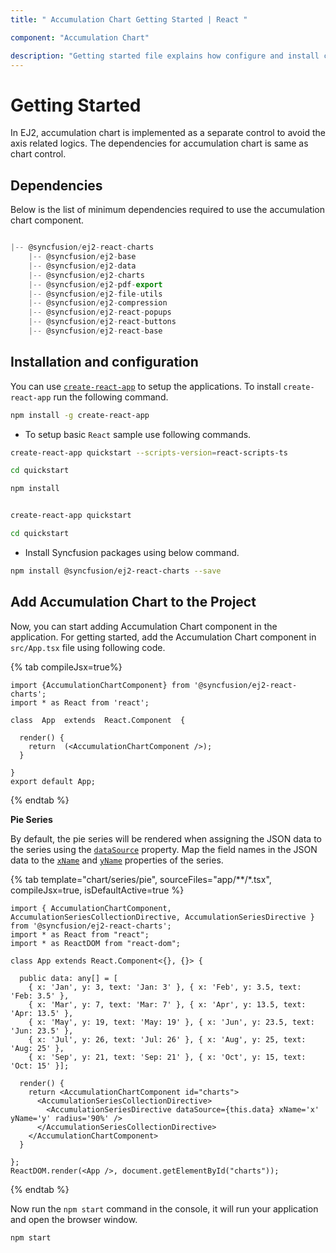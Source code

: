 ```yaml
---
title: " Accumulation Chart Getting Started | React "

component: "Accumulation Chart"

description: "Getting started file explains how configure and install chart packages and also how to create basic accumulation chart."
---
```

<!-- markdownlint-disable MD036 -->

# Getting Started

In EJ2, accumulation chart is implemented as a separate control to avoid the axis related logics.
The dependencies for accumulation chart is same as chart control.

## Dependencies

Below is the list of minimum dependencies required to use the accumulation chart component.

```javascript

|-- @syncfusion/ej2-react-charts
    |-- @syncfusion/ej2-base
    |-- @syncfusion/ej2-data
    |-- @syncfusion/ej2-charts
    |-- @syncfusion/ej2-pdf-export
    |-- @syncfusion/ej2-file-utils
    |-- @syncfusion/ej2-compression
    |-- @syncfusion/ej2-react-popups
    |-- @syncfusion/ej2-react-buttons
    |-- @syncfusion/ej2-react-base
```

## Installation and configuration

You can use [`create-react-app`](https://github.com/facebookincubator/create-react-app) to setup the applications.
To install `create-react-app` run the following command.

```sh
npm install -g create-react-app
```

* To setup basic `React` sample use following commands.

<div class='tsx'>

```sh
create-react-app quickstart --scripts-version=react-scripts-ts

cd quickstart

npm install

```

</div>

<div class='jsx'>

```sh

create-react-app quickstart

cd quickstart

```

</div>

* Install Syncfusion packages using below command.

```sh
npm install @syncfusion/ej2-react-charts --save
```

## Add Accumulation Chart to the Project

Now, you can start adding Accumulation Chart component in the application.
For getting started, add the Accumulation Chart component in `src/App.tsx` file using following code.

{% tab compileJsx=true%}

```tsx
import {AccumulationChartComponent} from '@syncfusion/ej2-react-charts';
import * as React from 'react';

class  App  extends  React.Component  {

  render() {
    return  (<AccumulationChartComponent />);
  }

}
export default App;

```

{% endtab %}

**Pie Series**

By default, the pie series will be rendered when assigning the JSON data to the series using the
[`dataSource`](../api/accumulation-chart/accumulationSeriesModel/#datasource) property. Map the field names
in the JSON data to the [`xName`](../api/accumulation-chart/accumulationSeriesModel/#xname) and
[`yName`](../api/accumulation-chart/accumulationSeriesModel/#yname) properties of the series.

{% tab template="chart/series/pie", sourceFiles="app/**/*.tsx", compileJsx=true, isDefaultActive=true %}

```tsx
import { AccumulationChartComponent, AccumulationSeriesCollectionDirective, AccumulationSeriesDirective } from '@syncfusion/ej2-react-charts';
import * as React from "react";
import * as ReactDOM from "react-dom";

class App extends React.Component<{}, {}> {

  public data: any[] = [
    { x: 'Jan', y: 3, text: 'Jan: 3' }, { x: 'Feb', y: 3.5, text: 'Feb: 3.5' },
    { x: 'Mar', y: 7, text: 'Mar: 7' }, { x: 'Apr', y: 13.5, text: 'Apr: 13.5' },
    { x: 'May', y: 19, text: 'May: 19' }, { x: 'Jun', y: 23.5, text: 'Jun: 23.5' },
    { x: 'Jul', y: 26, text: 'Jul: 26' }, { x: 'Aug', y: 25, text: 'Aug: 25' },
    { x: 'Sep', y: 21, text: 'Sep: 21' }, { x: 'Oct', y: 15, text: 'Oct: 15' }];

  render() {
    return <AccumulationChartComponent id="charts">
      <AccumulationSeriesCollectionDirective>
        <AccumulationSeriesDirective dataSource={this.data} xName='x' yName='y' radius='90%' />
      </AccumulationSeriesCollectionDirective>
    </AccumulationChartComponent>
  }

};
ReactDOM.render(<App />, document.getElementById("charts"));
```

{% endtab %}

Now run the `npm start` command in the console, it will run your application and open the browser window.

```sh
npm start
```